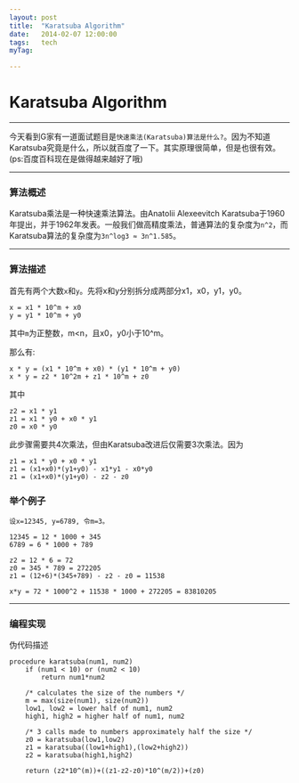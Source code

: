 ```yaml
---
layout: post
title:  "Karatsuba Algorithm"
date:   2014-02-07 12:00:00
tags:	tech
myTag:	

---
```


# Karatsuba Algorithm

----------------------

今天看到G家有一道面试题目是`快速乘法(Karatsuba)算法是什么?`。因为不知道Karatsuba究竟是什么，所以就百度了一下。其实原理很简单，但是也很有效。(ps:百度百科现在是做得越来越好了哦)

---------------------------------------------------------------------------

### 算法概述

Karatsuba乘法是一种快速乘法算法。由Anatolii Alexeevitch Karatsuba于1960年提出，并于1962年发表。一般我们做高精度乘法，普通算法的复杂度为`n^2`，而Karatsuba算法的复杂度为`3n^log3 ≈ 3n^1.585`。

---------------------------------------------------------------------------

### 算法描述

首先有两个大数`x`和`y`。先将x和y分别拆分成两部分x1，x0，y1，y0。

	x = x1 * 10^m + x0
	y = y1 * 10^m + y0

其中`m`为正整数，m<n，且x0，y0小于10^m。

那么有:

	x * y = (x1 * 10^m + x0) * (y1 * 10^m + y0)
	x * y = z2 * 10^2m + z1 * 10^m + z0

其中

	z2 = x1 * y1
	z1 = x1 * y0 + x0 * y1
	z0 = x0 * y0

此步骤需要共4次乘法，但由Karatsuba改进后仅需要3次乘法。因为

	z1 = x1 * y0 + x0 * y1
	z1 = (x1+x0)*(y1+y0) - x1*y1 - x0*y0
	z1 = (x1+x0)*(y1+y0) - z2 - z0


### 举个例子

	设x=12345, y=6789, 令m=3。

	12345 = 12 * 1000 + 345
	6789 = 6 * 1000 + 789

	z2 = 12 * 6 = 72
	z0 = 345 * 789 = 272205
	z1 = (12+6)*(345+789) - z2 - z0 = 11538

	x*y = 72 * 1000^2 + 11538 * 1000 + 272205 = 83810205

---------------------------------------------------------------------------

### 编程实现

伪代码描述

	procedure karatsuba(num1, num2)
		if (num1 < 10) or (num2 < 10)   
			return num1*num2  
		
		/* calculates the size of the numbers */ 
		m = max(size(num1), size(num2))  
		low1, low2 = lower half of num1, num2  
		high1, high2 = higher half of num1, num2  
		
		/* 3 calls made to numbers approximately half the size */ 
		z0 = karatsuba(low1,low2)  
	    z1 = karatsuba((low1+high1),(low2+high2))  
	    z2 = karatsuba(high1,high2)  
	    
		return (z2*10^(m))+((z1-z2-z0)*10^(m/2))+(z0)
